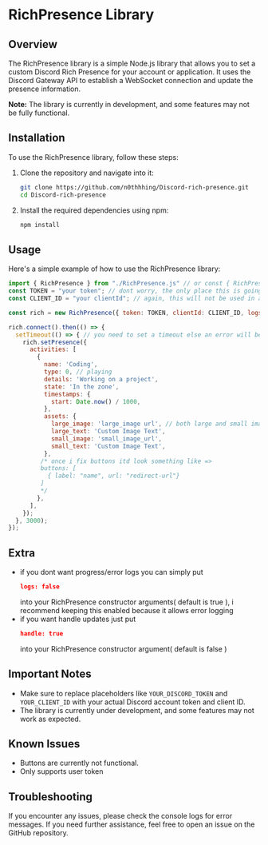 # RichPresence Library

## Overview
The RichPresence library is a simple Node.js library that allows you to set a custom Discord Rich Presence for your account or application. It uses the Discord Gateway API to establish a WebSocket connection and update the presence information.

**Note:** The library is currently in development, and some features may not be fully functional.

## Installation
To use the RichPresence library, follow these steps:

1. Clone the repository and navigate into it:
   ```bash
   git clone https://github.com/n0thhhing/Discord-rich-presence.git
   cd Discord-rich-presence
   ```

2. Install the required dependencies using npm:
   ```bash
   npm install
   ```

## Usage
Here's a simple example of how to use the RichPresence library:

```javascript
import { RichPresence } from "./RichPresence.js" // or const { RichPresence } = require("RichPresence.js")
const TOKEN = "your token"; // dont worry, the only place this is going is to discords rpc gateway
const CLIENT_ID = "your clientId"; // again, this will not be used in any other way than simply connecting to the discord gateway

const rich = new RichPresence({ token: TOKEN, clientId: CLIENT_ID, logs: false,/*default is true*/ handle: true /*default is false*/ });

rich.connect().then(() => {
  setTimeout(() => { // you need to set a timeout else an error will be thrown ( this is mmy fault )
    rich.setPresence({
      activities: [
        {
          name: 'Coding',
          type: 0, // playing
          details: 'Working on a project',
          state: 'In the zone',
          timestamps: {
            start: Date.now() / 1000,
          },
          assets: {
            large_image: 'large_image url', // both large and small image have to be a discord attatchment url
            large_text: 'Custom Image Text',
            small_image: 'small_image_url',
            small_text: 'Custom Image Text',
          },
         /* once i fix buttons itd look something like =>
         buttons: [
           { label: "name", url: "redirect-url"}
         ]
         */
        },
      ],
    });
  }, 3000);
});
```

## Extra
- if you dont want progress/error logs you can simply put
  ```json
  logs: false
  ```
   into your RichPresence constructor arguments( default is true ), i recommend keeping this enabled because it allows error logging
- if you want handle updates just put
  ```json
  handle: true
  ```
  into your RichPresence constructor argument( default is false )
 
## Important Notes
- Make sure to replace placeholders like `YOUR_DISCORD_TOKEN` and `YOUR_CLIENT_ID` with your actual Discord account token and client ID.
- The library is currently under development, and some features may not work as expected.

## Known Issues
- Buttons are currently not functional.
- Only supports user token

## Troubleshooting
If you encounter any issues, please check the console logs for error messages. If you need further assistance, feel free to open an issue on the GitHub repository.
